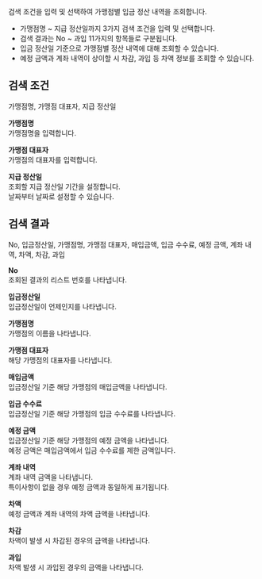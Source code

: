 검색 조건을 입력 및 선택하여 가맹점별 입금 정산 내역을 조회합니다.

- 가맹점명 ~ 지급 정산일까지 3가지 검색 조건을 입력 및 선택합니다.
- 검색 결과는 No ~ 과입 11가지의 항목들로 구분됩니다.
- 입금 정산일 기준으로 가맹점별 정산 내역에 대해 조회할 수 있습니다.
- 예정 금액과 계좌 내역이 상이할 시 차감, 과입 등 차액 정보를 조회할 수 있습니다.

## 검색 조건
가맹점명, 가맹점 대표자, 지급 정산일

**가맹점명**
<br>가맹점명을 입력합니다.

**가맹점 대표자**
<br>가맹점의 대표자를 입력합니다.

**지급 정산일**
<br>조회할 지급 정산일 기간을 설정합니다.
<br>날짜부터 날짜로 설정할 수 있습니다.


## 검색 결과
No, 입금정산일, 가맹점명, 가맹점 대표자, 매입금액, 입금 수수료, 예정 금액, 계좌 내역, 차액, 차감, 과입

**No**
<br>조회된 결과의 리스트 번호를 나타냅니다.

**입금정산일**
<br>입금정산일이 언제인지를 나타냅니다.

**가맹점명**
<br>가맹점의 이름을 나타냅니다.

**가맹점 대표자**
<br>해당 가맹점의 대표자를 나타냅니다.

**매입금액**
<br>입금정산일 기준 해당 가맹점의 매입금액을 나타냅니다.

**입금 수수료**
<br>입금정산일 기준 해당 가맹점의 입금 수수료를 나타냅니다.

**예정 금액**
<br>입금정산일 기준 해당 가맹점의 예정 금액을 나타냅니다.
<br>예정 금액은 매입금액에서 입금 수수료를 제한 금액입니다.

**계좌 내역**
<br>계좌 내역 금액을 나타냅니다.
<br>특이사항이 없을 경우 예정 금액과 동일하게 표기됩니다.

**차액**
<br>예정 금액과 계좌 내역의 차액 금액을 나타냅니다.

**차감**
<br>차액이 발생 시 차감된 경우의 금액을 나타냅니다.

**과입**
<br>차액 발생 시 과입된 경우의 금액을 나타냅니다.
